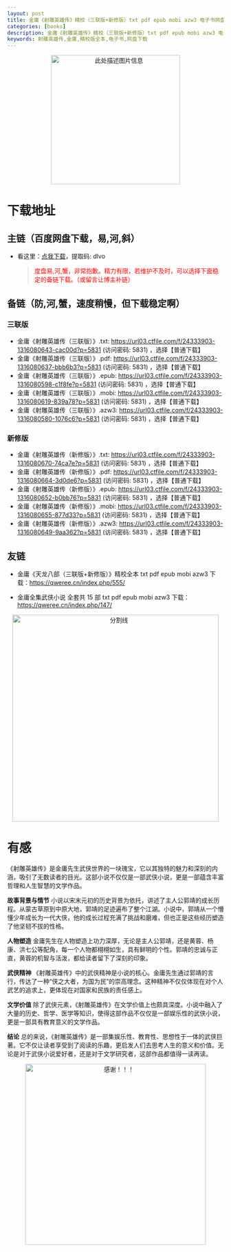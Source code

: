 ```yaml
---
layout: post
title: 金庸《射雕英雄传》精校（三联版+新修版）txt pdf epub mobi azw3 电子书网盘下载
categories: [books]
description: 金庸《射雕英雄传》精校（三联版+新修版）txt pdf epub mobi azw3 电子书网盘下载：https://qweree.cn/index.php/450/
keywords: 射雕英雄传,金庸,精校版全本,电子书,网盘下载
---
```


<div align="center"><img src="http://qweree.cn/wp-content/uploads/2024/06/she-diao-ying-xiong-zhuan-tuya.jpg" alt="此处描述图片信息" width="300px" height="auto"></div>

# 下载地址

## 主链（百度网盘下载，易,河,斜）

- 看这里：[点我下载](https://pan.baidu.com/s/1qZRtufNxueSwGGkzsLIB5A?pwd=dlvo)，提取码: dlvo

  > <p style="color:red" >度盘易,河,蟹，非常抱歉。精力有限，若维护不及时，可以选择下面稳定的备链下载。（或留言让博主补链）</p>

## 备链（防,河,蟹，速度稍慢，但下载稳定啊）

### 三联版

- 金庸《射雕英雄传（三联版）》.txt: <https://url03.ctfile.com/f/24333903-1316080643-cac00d?p=5831> (访问密码: 5831) ，选择【普通下载】
- 金庸《射雕英雄传（三联版）》.pdf: <https://url03.ctfile.com/f/24333903-1316080637-bbb6b3?p=5831> (访问密码: 5831) ，选择【普通下载】
- 金庸《射雕英雄传（三联版）》.epub: <https://url03.ctfile.com/f/24333903-1316080598-c1f8fe?p=5831> (访问密码: 5831) ，选择【普通下载】
- 金庸《射雕英雄传（三联版）》.mobi: <https://url03.ctfile.com/f/24333903-1316080619-839a78?p=5831> (访问密码: 5831) ，选择【普通下载】
- 金庸《射雕英雄传（三联版）》.azw3: <https://url03.ctfile.com/f/24333903-1316080580-1076c6?p=5831> (访问密码: 5831) ，选择【普通下载】

### 新修版

- 金庸《射雕英雄传（新修版）》.txt: <https://url03.ctfile.com/f/24333903-1316080670-74ca7e?p=5831> (访问密码: 5831) ，选择【普通下载】
- 金庸《射雕英雄传（新修版）》.pdf: <https://url03.ctfile.com/f/24333903-1316080664-3d0de6?p=5831> (访问密码: 5831) ，选择【普通下载】
- 金庸《射雕英雄传（新修版）》.epub: <https://url03.ctfile.com/f/24333903-1316080652-b0bb76?p=5831> (访问密码: 5831) ，选择【普通下载】
- 金庸《射雕英雄传（新修版）》.mobi: <https://url03.ctfile.com/f/24333903-1316080655-877d33?p=5831> (访问密码: 5831) ，选择【普通下载】
- 金庸《射雕英雄传（新修版）》.azw3: <https://url03.ctfile.com/f/24333903-1316080649-9aa362?p=5831> (访问密码: 5831) ，选择【普通下载】

## 友链

- 金庸《天龙八部（三联版+新修版）》精校全本 txt pdf epub mobi azw3 下载：<https://qweree.cn/index.php/555/>

- 金庸全集武侠小说 全套共 15 部 txt pdf epub mobi azw3 下载：<https://qweree.cn/index.php/147/>

<div align="center"><img src="https://pic.imgdb.cn/item/6612476468eb935713c85291.gif" alt="分割线" width="480px" height="auto"/></div>

# 有感

《射雕英雄传》是金庸先生武侠世界的一块瑰宝，它以其独特的魅力和深刻的内涵，吸引了无数读者的目光。这部小说不仅仅是一部武侠小说，更是一部蕴含丰富哲理和人生智慧的文学作品。

**故事背景与情节**
小说以宋末元初的历史背景为依托，讲述了主人公郭靖的成长历程。从蒙古草原到中原大地，郭靖的足迹遍布了整个江湖。小说中，郭靖从一个懵懂少年成长为一代大侠，他的成长过程充满了挑战和磨难，但也正是这些经历塑造了他坚韧不拔的性格。

**人物塑造**
金庸先生在人物塑造上功力深厚，无论是主人公郭靖，还是黄蓉、杨康、洪七公等配角，每一个人物都栩栩如生，具有鲜明的个性。郭靖的忠诚与正直，黄蓉的机智与活泼，都给读者留下了深刻的印象。

**武侠精神**
《射雕英雄传》中的武侠精神是小说的核心。金庸先生通过郭靖的言行，传达了一种“侠之大者，为国为民”的崇高理念。这种精神不仅仅体现在对个人武艺的追求上，更体现在对国家和民族的责任感上。

**文学价值**
除了武侠元素，《射雕英雄传》在文学价值上也颇具深度。小说中融入了大量的历史、哲学、医学等知识，使得这部作品不仅仅是一部娱乐性的武侠小说，更是一部具有教育意义的文学作品。

**结论**
总的来说，《射雕英雄传》是一部集娱乐性、教育性、思想性于一体的武侠巨著。它不仅让读者享受到了阅读的乐趣，更启发人们去思考人生的意义和价值。无论是对于武侠小说爱好者，还是对于文学研究者，这部作品都值得一读再读。

<div align="center"><img src="https://pic.imgdb.cn/item/661246bf68eb935713c7f81c.gif" alt="感谢！！！" width="420px" height="auto"/></div>
